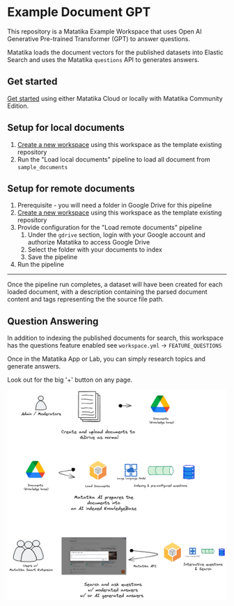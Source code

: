 # Example Document GPT

This repository is a Matatika Example Workspace that uses Open AI Generative Pre-trained Transformer (GPT) to answer questions.

Matatika loads the document vectors for the published datasets into Elastic Search and uses the Matatika `questions` API to generates answers.


## Get started

[Get started](https://www.matatika.com/docs/getting-started/) using either Matatika Cloud or locally with Matatika Community Edition.


## Setup for local documents
1. [Create a new workspace](https://www.matatika.com/docs/tutorials/creating-workspaces/) using this workspace as the template existing repository
1. Run the "Load local documents" pipeline to load all document from `sample_documents`


## Setup for remote documents
1. Prerequisite - you will need a folder in Google Drive for this pipeline
1. [Create a new workspace](https://www.matatika.com/docs/tutorials/creating-workspaces/) using this workspace as the template existing repository
1. Provide configuration for the "Load remote documents" pipeline
    1. Under the `gdrive` section, login with your Google account and authorize Matatika to access Google Drive
    1. Select the folder with your documents to index
    1. Save the pipeline
1. Run the pipeline


---

Once the pipeline run completes, a dataset will have been created for each loaded document, with a description containing the parsed document content and tags representing the the source file path.

## Question Answering

In addition to indexing the published documents for search, this workspace has the questions feature enabled see `workspace.yml` -> `FEATURE_QUESTIONS`

Once in the Matatika App or Lab, you can simply research topics and generate answers.

Look out for the big '+' button on any page.

![Question Answering from a Document Knowledgebase](Matatika-AI-Flow.png)




